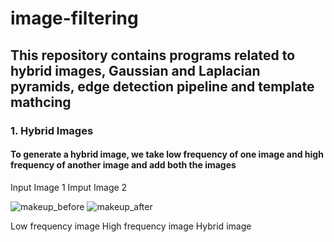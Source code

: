 # image-filtering
## This repository contains programs related to hybrid images, Gaussian and Laplacian pyramids, edge detection pipeline and template mathcing

### 1. Hybrid Images
#### To generate a hybrid image, we take low frequency of one image and high frequency of another image and add both the images 
Input Image 1                                  Imput Image 2


![makeup_before](https://user-images.githubusercontent.com/61328094/193397429-6223bca1-7e98-4754-8612-e726aa088694.jpg)
![makeup_after](https://user-images.githubusercontent.com/61328094/193397437-a728eb55-f5b9-431d-8847-aff47e4e4e48.jpg)

Low frequency image 
High frequency image 
Hybrid image 
